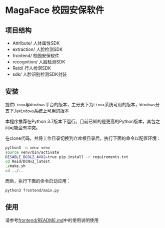 # MagaFace 校园安保软件

## 项目结构
* Attribute/ 人体属性SDK
* extraction/ 人脸检测SDK
* frontend/ 校园安保软件
* recognition/ 人脸检测SDK
* Reid/ 行人检测SDK
* sdk/ 人脸识别检测SDK封装

## 安装
提供`Linux`与`Windows`平台的版本，主分支下为`Linux`系统可用的版本，`Windows`分支下为`Windows`系统上可用的版本 

本程序推荐在Python 3.7版本下运行。目前已知的是更高的Python版本，其包之间可能会有冲突。

在clone代码，并将工作目录切换到仓库根目录后，执行下面的命令以配置环境：

```bash
python3 -m venv venv
source venv/bin/activate
DISABLE_BCOLZ_AVX2=true pip install -r requirements.txt
cd Reid/DCNv2_latest
./make.sh
cd ../..
```

而后，执行下面的命令启动应用：

```bash
python3 frontend/main.py
```

## 使用
请参考[frontend/README.md](frontend/README.md)中的使用说明使用